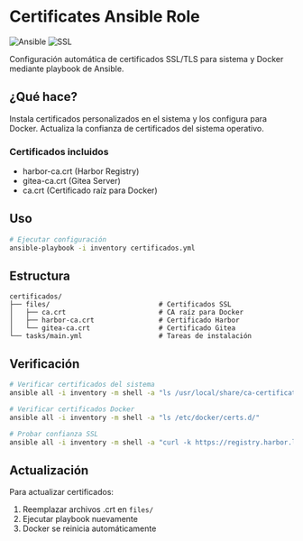 # Certificates Ansible Role

![Ansible](https://img.shields.io/badge/Ansible-Automation-EE0000?style=for-the-badge&logo=ansible&logoColor=white)
![SSL](https://img.shields.io/badge/SSL-Certificates-4CAF50?style=for-the-badge&logo=letsencrypt&logoColor=white)

Configuración automática de certificados SSL/TLS para sistema y Docker mediante playbook de Ansible.

## ¿Qué hace?

Instala certificados personalizados en el sistema y los configura para Docker. Actualiza la confianza de certificados del sistema operativo.

### Certificados incluidos

- harbor-ca.crt (Harbor Registry)
- gitea-ca.crt (Gitea Server) 
- ca.crt (Certificado raíz para Docker)

## Uso

```bash
# Ejecutar configuración
ansible-playbook -i inventory certificados.yml
```

## Estructura

```
certificados/
├── files/                           # Certificados SSL
│   ├── ca.crt                       # CA raíz para Docker
│   ├── harbor-ca.crt                # Certificado Harbor
│   └── gitea-ca.crt                 # Certificado Gitea
└── tasks/main.yml                   # Tareas de instalación
```

## Verificación

```bash
# Verificar certificados del sistema
ansible all -i inventory -m shell -a "ls /usr/local/share/ca-certificates/"

# Verificar certificados Docker
ansible all -i inventory -m shell -a "ls /etc/docker/certs.d/"

# Probar confianza SSL
ansible all -i inventory -m shell -a "curl -k https://registry.harbor.local"
```

## Actualización

Para actualizar certificados:
1. Reemplazar archivos .crt en `files/`
2. Ejecutar playbook nuevamente
3. Docker se reinicia automáticamente
